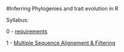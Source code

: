 #Inferring Phylogenies and trait evolution in R

Syllabus:

0 - [requirements]()

1 - [Multiple Sequence Alignement & Filtering](https://github.com/for-giobbe/Rphy/blob/main/markdowns/1.md)
